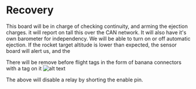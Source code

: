 # Recovery

This board will be in charge of checking continuity, and arming the ejection charges. it will report on tall this over the CAN network. It will also have it's own barometer for independency. We will be able to turn on or off automatic ejection. If the rocket target altitude is lower than expected, the sensor board will alert us, and the 

There will be remove before flight tags in the form of banana connectors with a tag on it 
![alt text](chute/mapmoxje.bmp)

The above will disable a relay by shorting the enable pin.

